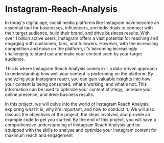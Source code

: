 # Instagram-Reach-Analysis
In today's digital age, social media platforms like Instagram have 
become an essential tool for businesses, influencers, and individuals 
to connect with their target audience, build their brand, and drive 
business results. With over 1 billion active users, Instagram offers a 
vast potential for reaching and engaging with customers, fans, and 
followers. However, with the increasing competition and noise on 
the platform, it's becoming increasingly challenging to stand out 
and make your content seen by your target audience. 

This is where Instagram Reach Analysis comes in – a data-driven 
approach to understanding how well your content is performing on 
the platform. By analyzing your Instagram reach, you can gain 
valuable insights into how your content is being consumed, what's 
working, and what's not. This information can be used to optimize 
your content strategy, increase your online presence, and drive 
business results. 

In this project, we will delve into the world of Instagram Reach 
Analysis, exploring what it is, why it's important, and how to conduct 
it. We will also discuss the objectives of the project, the steps 
involved, and provide an example code to get you started. By the 
end of this project, you will have a comprehensive understanding of 
Instagram Reach Analysis and be equipped with the skills to analyse 
and optimize your Instagram content for maximum reach and 
engagement 
